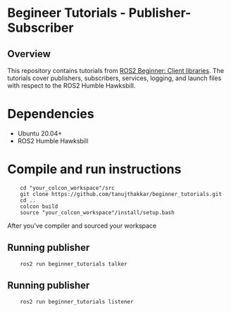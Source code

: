 # Begineer Tutorials - Publisher-Subscriber

## Overview
This repository contains tutorials from <a href="http://docs.ros.org/en/humble/Tutorials/Beginner-Client-Libraries.html">ROS2 Beginner: Client libraries</a>. The tutorials cover publishers, subscribers, services, logging, and launch files with respect to the ROS2 Humble Hawksbill.

# Dependencies
<ul>
  <li>Ubuntu 20.04+</li>
  <li>ROS2 Humble Hawksbill</li>
</ul>

# Compile and run instructions
```
    cd "your_colcon_workspace"/src
    git clone https://github.com/tanujthakkar/beginner_tutorials.git
    cd ..
    colcon build
    source "your_colcon_workspace"/install/setup.bash
```

After you've compiler and sourced your workspace

## Running publisher
```
    ros2 run beginner_tutorials talker
```

## Running publisher
```
    ros2 run beginner_tutorials listener
```